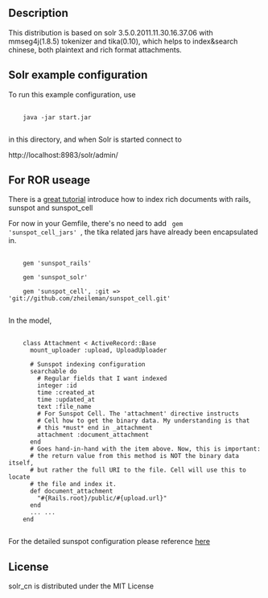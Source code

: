 Description
-------------------------

This distribution is based on solr 3.5.0.2011.11.30.16.37.06 with mmseg4j(1.8.5) tokenizer and tika(0.10), which helps to index&search 
chinese, both plaintext and rich format attachments.

Solr example configuration
--------------------------

To run this example configuration, use 

<pre>
  <code>
    java -jar start.jar
  </code>
</pre>

in this directory, and when Solr is started connect to 

  http://localhost:8983/solr/admin/

For ROR useage
--------------------------

There is a [great tutorial](http://goo.gl/BJKUo) introduce how to index rich documents with rails, sunspot and sunspot_cell

For now in your Gemfile, there's no need to add <code> gem 'sunspot_cell_jars' </code>, the tika related jars have already been encapsulated in.

<pre>
  <code>
    gem 'sunspot_rails'

    gem 'sunspot_solr'

    gem 'sunspot_cell', :git => 'git://github.com/zheileman/sunspot_cell.git'
  </code>
</pre>

In the model, 
<pre>
  <code>
    class Attachment < ActiveRecord::Base
      mount_uploader :upload, UploadUploader

      # Sunspot indexing configuration
      searchable do
        # Regular fields that I want indexed
        integer :id
        time :created_at
        time :updated_at
        text :file_name
        # For Sunspot Cell. The 'attachment' directive instructs
        # Cell how to get the binary data. My understanding is that
        # this *must* end in _attachment
        attachment :document_attachment
      end
      # Goes hand-in-hand with the item above. Now, this is important:
      # the return value from this method is NOT the binary data itself,
      # but rather the full URI to the file. Cell will use this to locate
      # the file and index it.
      def document_attachment
        "#{Rails.root}/public/#{upload.url}"
      end
      ... ...
    end
  </code>
</pre>

For the detailed sunspot configuration please reference [here](http://goo.gl/H0S1B)

License
--------------------------------------
solr_cn is distributed under the MIT License
